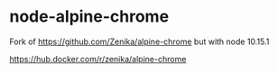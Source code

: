 # node-alpine-chrome
Fork of https://github.com/Zenika/alpine-chrome but with node 10.15.1

https://hub.docker.com/r/zenika/alpine-chrome
